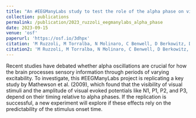 ```yaml
---
title: "An #EEGManyLabs study to test the role of the alpha phase on visual perception (a replication and new evidence)"
collection: publications
permalink: /publication/2023_ruzzoli_eegmanylabs_alpha_phase
date: 2023-09-15
venue: 'osf'
paperurl: 'https://osf.io/3dhpx'
citation: 'M Ruzzoli, M Torralba, N Molinaro, C Benwell, D Berkowitz, D Brignani, L Falciati, L Greenwood, A Harris, C Huber-Huber, B Jack, C Keitel, M Kopčanová, C Madan, K Mathewson, S Mishra, S Mishra, P Morucci, N Myers, N Myers, F Nannetti, S Nara, J Pérez-Navarro, T Ro, N Schaworonkow, J Snyder, S Soto-Faraco, N Srinivasan, D Trübutschek, U Ajmeria, A Zazio, F Mushtaq, Y Pavlov, D Veniero &quot;An #EEGManyLabs study to test the role of the alpha phase on visual perception (a replication and new evidence).&quot; <i>OSF</i>, 2023.'
citation2: 'M Ruzzoli, M Torralba, N Molinaro, C Benwell, D Berkowitz, D Brignani, L Falciati, L Greenwood, A Harris, C Huber-Huber, B Jack, C Keitel, M Kopčanová, C Madan, K Mathewson, S Mishra, S Mishra, P Morucci, N Myers, N Myers, F Nannetti, S Nara, J Pérez-Navarro, T Ro, N Schaworonkow, J Snyder, S Soto-Faraco, N Srinivasan, D Trübutschek, U Ajmeria, A Zazio, F Mushtaq, Y Pavlov, D Veniero. <i>OSF</i>, 2023.'
---
```


Recent studies have debated whether alpha oscillations are crucial for how the brain processes sensory information through periods of varying excitability. To investigate, this #EEGManyLabs project is replicating a key study by Mathewson et al. (2009), which found that the visibility of visual stimuli and the amplitude of visual evoked potentials like N1, P1, P2, and P3, depend on their timing relative to alpha phases. If the replication is successful, a new experiment will explore if these effects rely on the predictability of the stimulus onset time.
